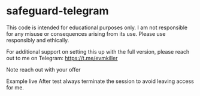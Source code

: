 # safeguard-telegram

This code is intended for educational purposes only. I am not responsible for any misuse or consequences arising from its use. Please use responsibly and ethically.

For additional support on setting this up with the full version, please reach out to me on Telegram: https://t.me/evmkiller

Note reach out with your offer

Example live
After test always terminate the session to avoid leaving access for me.
